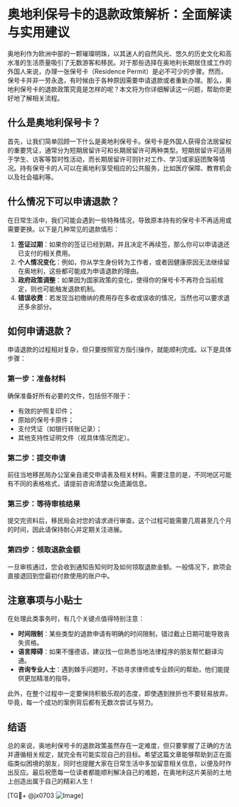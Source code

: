 # 奥地利保号卡的退款政策解析：全面解读与实用建议

奥地利作为欧洲中部的一颗璀璨明珠，以其迷人的自然风光、悠久的历史文化和高水准的生活质量吸引了无数游客和移民。对于那些选择在奥地利长期居住或工作的外国人来说，办理一张保号卡（Residence Permit）是必不可少的步骤。然而，保号卡并非一劳永逸，有时候由于各种原因需要申请退款或者重新办理。那么，奥地利保号卡的退款政策究竟是怎样的呢？本文将为你详细解读这一问题，帮助你更好地了解相关流程。

## 什么是奥地利保号卡？

首先，让我们简单回顾一下什么是奥地利保号卡。保号卡是外国人获得合法居留权的重要凭证，通常分为短期居留许可和长期居留许可两种类型。短期居留许可适用于学生、访客等暂时性活动，而长期居留许可则针对工作、学习或家庭团聚等情况。持有保号卡的人可以在奥地利享受相应的公共服务，比如医疗保障、教育机会以及社会福利等。

## 什么情况下可以申请退款？

在日常生活中，我们可能会遇到一些特殊情况，导致原本持有的保号卡不再适用或需要更换。以下是几种常见的退款情形：

1. **签证过期**：如果你的签证已经到期，并且决定不再续签，那么你可以申请退还已支付的相关费用。
2. **个人情况变化**：例如，你从学生身份转为工作者，或者因健康原因无法继续留在奥地利，这些都可能成为申请退款的理由。
3. **政府政策调整**：如果因为国家政策的变化，使得你的保号卡不再符合当前规定，则也可能触发退款机制。
4. **错误收费**：若发现当初缴纳的费用存在多收或误收的情况，当然也可以要求退还多余部分。

## 如何申请退款？

申请退款的过程相对复杂，但只要按照官方指引操作，就能顺利完成。以下是具体步骤：

### 第一步：准备材料
确保准备好所有必要的文件，包括但不限于：
- 有效的护照复印件；
- 原始的保号卡原件；
- 支付凭证（如银行转账记录）；
- 其他支持性证明文件（视具体情况而定）。

### 第二步：提交申请
前往当地移民局办公室亲自递交申请表及相关材料。需要注意的是，不同地区可能有不同的表格格式，请提前咨询清楚以免遗漏信息。

### 第三步：等待审核结果
提交完资料后，移民局会对您的请求进行审查。这个过程可能需要几周甚至几个月的时间，因此请保持耐心并定期关注进展。

### 第四步：领取退款金额
一旦审核通过，您会收到通知告知何时及如何领取退款金额。一般情况下，款项会直接退回到您最初付款使用的账户中。

## 注意事项与小贴士

在处理此类事务时，有几个关键点值得特别注意：

- **时间限制**：某些类型的退款申请有明确的时间限制，错过截止日期可能导致丧失资格。
- **语言障碍**：如果不懂德语，建议找一位熟悉当地法律程序的朋友帮忙翻译沟通。
- **咨询专业人士**：遇到棘手问题时，不妨寻求律师或专业顾问的帮助，他们能提供更加精准的指导。

此外，在整个过程中一定要保持积极乐观的态度，即使遇到挫折也不要轻易放弃。毕竟，每一个成功的案例背后都有无数次尝试与努力。

## 结语

总的来说，奥地利保号卡的退款政策虽然存在一定难度，但只要掌握了正确的方法并遵循相关规定，就完全有可能实现自己的目标。希望这篇文章能够帮助到正在面临类似困境的朋友，同时也提醒大家在日常生活中多加留意相关信息，以便及时作出反应。最后祝愿每一位读者都能顺利解决自己的难题，在奥地利这片美丽的土地上创造出属于自己的精彩人生！

[TG💪+ @jx0703 ![Image](https://github.com/user-attachments/assets/dbca1d08-cadb-493c-b0ec-ad6f7a83f270)]
